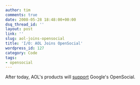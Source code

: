 ```yaml
---
author: tim
comments: true
date: 2008-05-28 18:48:00+00:00
dsq_thread_id: ''
layout: post
link: ''
slug: aol-joins-opensocial
title: 'I/O: AOL Joins OpenSocial'
wordpress_id: 127
category: Code
tags:
- opensocial
---
```


After today, AOL's products will
[support](https://www.techcrunch.com/2008/05/28/aol-joins-opensocial/) Google's
OpenSocial.
